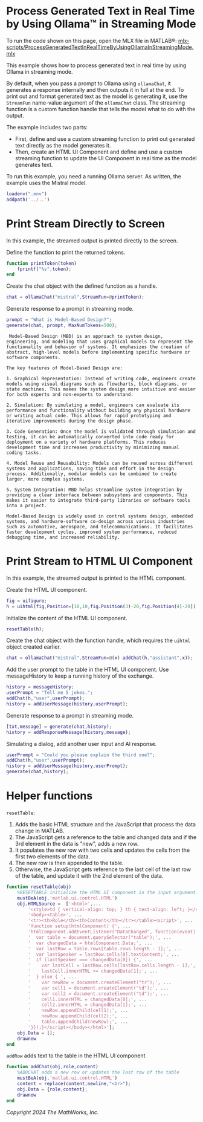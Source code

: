 
# Process Generated Text in Real Time by Using Ollama™ in Streaming Mode

To run the code shown on this page, open the MLX file in MATLAB®: [mlx-scripts/ProcessGeneratedTextInRealTimeByUsingOllamaInStreamingMode.mlx](mlx-scripts/ProcessGeneratedTextInRealTimeByUsingOllamaInStreamingMode.mlx) 

This example shows how to process generated text in real time by using Ollama in streaming mode.


By default, when you pass a prompt to Ollama using `ollamaChat`, it generates a response internally and then outputs it in full at the end. To print out and format generated text as the model is generating it, use the `StreamFun` name\-value argument of the `ollamaChat` class. The streaming function is a custom function handle that tells the model what to do with the output.


The example includes two parts:

-  First, define and use a custom streaming function to print out generated text directly as the model generates it. 
-  Then, create an HTML UI Component and define and use a custom streaming function to update the UI Component in real time as the model generates text. 

To run this example, you need a running Ollama server. As written, the example uses the Mistral model.

```matlab
loadenv(".env")
addpath('../..')
```
# Print Stream Directly to Screen

In this example, the streamed output is printed directly to the screen. 


Define the function to print the returned tokens. 

```matlab
function printToken(token)
    fprintf("%s",token);
end
```

Create the chat object with the defined function as a handle. 

```matlab
chat = ollamaChat("mistral",StreamFun=@printToken);
```

Generate response to a prompt in streaming mode. 

```matlab
prompt = "What is Model-Based Design?";
generate(chat, prompt, MaxNumTokens=500);
```

```matlabTextOutput
 Model-Based Design (MBD) is an approach to system design, engineering, and modeling that uses graphical models to represent the functionality and behavior of systems. It emphasizes the creation of abstract, high-level models before implementing specific hardware or software components.

The key features of Model-Based Design are:

1. Graphical Representation: Instead of writing code, engineers create models using visual diagrams such as flowcharts, block diagrams, or state machines. This makes the system design more intuitive and easier for both experts and non-experts to understand.

2. Simulation: By simulating a model, engineers can evaluate its performance and functionality without building any physical hardware or writing actual code. This allows for rapid prototyping and iterative improvements during the design phase.

3. Code Generation: Once the model is validated through simulation and testing, it can be automatically converted into code ready for deployment on a variety of hardware platforms. This reduces development time and increases productivity by minimizing manual coding tasks.

4. Model Reuse and Reusability: Models can be reused across different systems and applications, saving time and effort in the design process. Additionally, modular models can be combined to create larger, more complex systems.

5. System Integration: MBD helps streamline system integration by providing a clear interface between subsystems and components. This makes it easier to integrate third-party libraries or software tools into a project.

Model-Based Design is widely used in control systems design, embedded systems, and hardware-software co-design across various industries such as automotive, aerospace, and telecommunications. It facilitates faster development cycles, improved system performance, reduced debugging time, and increased reliability.
```
# Print Stream to HTML UI Component

In this example, the streamed output is printed to the HTML component. 


Create the HTML UI component.

```matlab
fig = uifigure;
h = uihtml(fig,Position=[10,10,fig.Position(3)-20,fig.Position(4)-20]);
```

Initialize the content of the HTML UI component.

```matlab
resetTable(h);
```

Create the chat object with the function handle, which requires the `uihtml` object created earlier. 

```matlab
chat = ollamaChat("mistral",StreamFun=@(x) addChat(h,"assistant",x));
```

Add the user prompt to the table in the HTML UI component. Use messageHistory to keep a running history of the exchange.

```matlab
history = messageHistory;
userPrompt = "Tell me 5 jokes.";
addChat(h,"user",userPrompt);
history = addUserMessage(history,userPrompt);
```

Generate response to a prompt in streaming mode. 

```matlab
[txt,message] = generate(chat,history);
history = addResponseMessage(history,message);
```

Simulating a dialog, add another user input and AI response.

```matlab
userPrompt = "Could you please explain the third one?";
addChat(h,"user",userPrompt);
history = addUserMessage(history,userPrompt);
generate(chat,history);
```
# Helper functions

`resetTable`:

1.  Adds the basic HTML structure and the JavaScript that process the data change in MATLAB.
2. The JavaScript gets a reference to the table and changed data and if the 3rd element in the data is "new", adds a new row.
3. It populates the new row with two cells and updates the cells from the first two elements of the data.
4. The new row is then appended to the table.
5. Otherwise, the JavaScript gets reference to the last cell of the last row of the table, and update it with the 2nd element of the data.
```matlab
function resetTable(obj)
    %RESETTABLE initialize the HTML UI component in the input argument.  
    mustBeA(obj,'matlab.ui.control.HTML')
    obj.HTMLSource =  ['<html>',...
        '<style>td { vertical-align: top; } th { text-align: left; }</style>', ...
        '<body><table>', ...
        '<tr><th>Role</th><th>Content</th></tr></table><script>', ...
        'function setup(htmlComponent) {', ...
        'htmlComponent.addEventListener("DataChanged", function(event) {', ... 
        '  var table = document.querySelector("table");', ...
        '  var changedData = htmlComponent.Data;', ...
        '  var lastRow = table.rows[table.rows.length - 1];', ...
        '  var lastSpeaker = lastRow.cells[0].textContent;', ...
        '  if (lastSpeaker === changedData[0]) {', ...
        '    var lastCell = lastRow.cells[lastRow.cells.length - 1];', ...
        '    lastCell.innerHTML += changedData[1];', ...
        '  } else { ', ...
        '    var newRow = document.createElement("tr");', ...
        '    var cell1 = document.createElement("td");', ...                    
        '    var cell2 = document.createElement("td");', ...
        '    cell1.innerHTML = changedData[0];', ...
        '    cell2.innerHTML = changedData[1];', ... 
        '    newRow.appendChild(cell1);', ...
        '    newRow.appendChild(cell2);', ...
        '    table.appendChild(newRow);', ...
        '}});}</script></body></html>'];
    obj.Data = [];
    drawnow
end
```

`addRow` adds text to the table in the HTML UI component

```matlab
function addChat(obj,role,content)
    %ADDCHAT adds a new row or updates the last row of the table
    mustBeA(obj,'matlab.ui.control.HTML')
    content = replace(content,newline,"<br>");
    obj.Data = {role,content};
    drawnow
end
```

*Copyright 2024 The MathWorks, Inc.*

